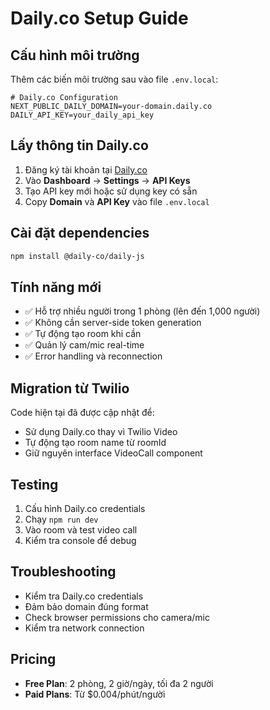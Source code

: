 # Daily.co Setup Guide

## Cấu hình môi trường

Thêm các biến môi trường sau vào file `.env.local`:

```env
# Daily.co Configuration
NEXT_PUBLIC_DAILY_DOMAIN=your-domain.daily.co
DAILY_API_KEY=your_daily_api_key
```

## Lấy thông tin Daily.co

1. Đăng ký tài khoản tại [Daily.co](https://daily.co)
2. Vào **Dashboard** → **Settings** → **API Keys**
3. Tạo API key mới hoặc sử dụng key có sẵn
4. Copy **Domain** và **API Key** vào file `.env.local`

## Cài đặt dependencies

```bash
npm install @daily-co/daily-js
```

## Tính năng mới

- ✅ Hỗ trợ nhiều người trong 1 phòng (lên đến 1,000 người)
- ✅ Không cần server-side token generation
- ✅ Tự động tạo room khi cần
- ✅ Quản lý cam/mic real-time
- ✅ Error handling và reconnection

## Migration từ Twilio

Code hiện tại đã được cập nhật để:
- Sử dụng Daily.co thay vì Twilio Video
- Tự động tạo room name từ roomId
- Giữ nguyên interface VideoCall component

## Testing

1. Cấu hình Daily.co credentials
2. Chạy `npm run dev`
3. Vào room và test video call
4. Kiểm tra console để debug

## Troubleshooting

- Kiểm tra Daily.co credentials
- Đảm bảo domain đúng format
- Check browser permissions cho camera/mic
- Kiểm tra network connection

## Pricing

- **Free Plan**: 2 phòng, 2 giờ/ngày, tối đa 2 người
- **Paid Plans**: Từ $0.004/phút/người
